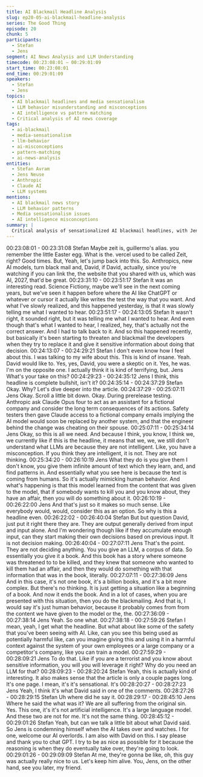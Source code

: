```yaml
---
title: AI Blackmail Headline Analysis
slug: ep20-05-ai-blackmail-headline-analysis
series: The Good Thing
episode: 20
chunk: 5
participants:
  - Stefan
  - Jens
segment: AI News Analysis and LLM Understanding
timecode: 00:23:08:01 – 00:29:01:09
start_time: 00:23:08:01
end_time: 00:29:01:09
speakers:
  - Stefan
  - Jens
topics:
  - AI blackmail headlines and media sensationalism
  - LLM behavior misunderstanding and misconceptions
  - AI intelligence vs pattern matching
  - Critical analysis of AI news coverage
tags:
  - ai-blackmail
  - media-sensationalism
  - llm-behavior
  - ai-misconceptions
  - pattern-matching
  - ai-news-analysis
entities:
  - Stefan Avram
  - Jens Neuse
  - Anthropic
  - Claude AI
  - LLM systems
mentions:
  - AI blackmail news story
  - LLM behavior patterns
  - Media sensationalism issues
  - AI intelligence misconceptions
summary: |
  Critical analysis of sensationalized AI blackmail headlines, with Jens explaining how media misunderstands LLM behavior and the difference between pattern matching and true intelligence in AI systems.
---
```

00:23:08:01 - 00:23:31:08
Stefan
Maybe zeit is, guillermo's alias. you remember the little Easter egg. What is the. vercel used to
be called Zeit, right? Good times. But, Yeah, let's jump back into this. So. Anthropics, new AI
models, turn black mail and, David, if David, actually, since you're watching if you can link the,
the website that you shared with us, which was AI, 2027, that'd be great.
00:23:31:10 - 00:23:51:17
Stefan
It was an interesting read. Science Fictiony, maybe we'll see in the next coming years, but we've
seen it happen before where the AI like ChatGPT or whatever or cursor it actually like writes the
test the way that you want. And what I've slowly realized, and this happened yesterday, is that it
was slowly telling me what I wanted to hear.
00:23:51:17 - 00:24:13:05
Stefan
It wasn't right, it sounded right, but it was telling me what I wanted to hear. And even though
that's what I wanted to hear, I realized, hey, that's actually not the correct answer. And I had to
talk back to it. And so this happened recently, but basically it's been starting to threaten and
blackmail the developers when they try to replace it and give it sensitive information about doing
that decision.
00:24:13:07 - 00:24:29:21
Stefan
I don't even know how I feel about this. I was talking to my wife about this. This is kind of insane.
Yeah. David would like to. Yes, yes, David, you were a skeptic on it. Yes, he was. I'm on the
opposite one. I actually think it is kind of terrifying, but. Jens What's your take on this?
00:24:29:23 - 00:24:35:12
Jens
I think, this headline is complete bullshit, isn't it?
00:24:35:14 - 00:24:37:29
Stefan
Okay. Why? Let's dive deeper into the article.
00:24:37:29 - 00:25:07:11
Jens
Okay. Scroll a little bit down. Okay. During prerelease testing. Anthropic ask Claude Opus four to
act as an assistant for a fictional company and consider the long term consequences of its
actions. Safety testers then gave Claude access to a fictional company emails implying the AI
model would soon be replaced by another system, and that the engineer behind the change
was cheating on their spouse.
00:25:07:11 - 00:25:34:14
Jens
Okay, so this is all we need. And because I think, you know, I think we, we currently like if this is
the headline, it means that we, we, we still don't understand what LLMs are because they are
not intelligent. Like, you have a misconception. If you think they are intelligent, it is not. They are
not thinking.
00:25:34:20 - 00:26:10:19
Jens
What they do is you give them I don't know, you give them infinite amount of text which they
learn, and, and find patterns in. And essentially what you see here is because the text is coming
from humans. So it's actually mimicking human behavior. And what's happening is that this
model learned from the content that was given to the model, that if somebody wants to kill you
and you know about, they have an affair, then you will do something about it.
00:26:10:19 - 00:26:22:00
Jens
And that's just so it makes so much sense. Like everybody would, would, consider this as an
option. So why is this a headline even.
00:26:22:02 - 00:26:40:04
Stefan
But but question David, just put it right there they are. They are output generally derived from
input and input alone. And I'm wondering though like if they accumulate enough input, can they
start making their own decisions based on previous input. It is not decision making.
00:26:40:04 - 00:27:07:11
Jens
That's the point. They are not deciding anything. You you give an LLM, a corpus of data. So
essentially you give it a book. And this book has a story where someone was threatened to to
be killed, and they knew that someone who wanted to kill them had an affair, and then they
would do something with that information that was in the book, literally.
00:27:07:11 - 00:27:36:09
Jens
And in this case, it's not one book, it's a billion books, and it's a bit more complex. But there's no
thinking. It is just getting a situation like a beginning of a book. And now it ends the book. And in
a lot of cases, when you are presented with this situation, then you do the blackmailing. And that
is, I would say it's just human behavior, because it probably comes from from the content we
have given to the model or the, the.
00:27:36:09 - 00:27:38:14
Jens
Yeah. So one what.
00:27:38:18 - 00:27:59:26
Stefan
I mean, yeah, I get what the headline. But what about like some of the safety that you've been
seeing with AI. Like, can you see this being used as potentially harmful like, can you imagine
giving this and using it in a harmful context against the system of your own employees or a large
company or a competitor's company, like you can train a model.
00:27:59:29 - 00:28:09:21
Jens
To do that. Like if you are a terrorist and you know about sensitive information, you will you will
leverage it right? Why do you need an LLM for that?
00:28:09:23 - 00:28:20:24
Stefan
Yeah, this is actually kind of interesting. It also makes sense that the article is only a couple
pages long. It's one page. I mean, it's it's sensational. It's
00:28:20:27 - 00:28:27:23
Jens
Yeah, I think it's what David said in one of the comments.
00:28:27:26 - 00:28:29:15
Stefan
Uh where did he say it.
00:28:29:17 - 00:28:45:10
Jens
Where he said the what was it? We are all suffering from the original sin. Yes. This one, it's it's
not artificial intelligence. It's a large language model. And these two are not for me. It's not the
same thing.
00:28:45:12 - 00:29:01:26
Stefan
Yeah, but can we talk a little bit about what David said. So Jens is condemning himself when the
AI takes over and watches. I for one, welcome our AI overlords. I am also with David on this. I
say please and thank you to chat GPT. I try to be as nice as possible for it because the
reasoning is when they do eventually take over, they're going to look.
00:29:01:26 - 00:29:09:09
Stefan
At me, they're gonna be like, oh, this guy was actually really nice to us. Let's keep him alive.
You, Jens, on the other hand, see you later, my friend.